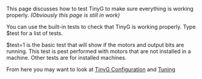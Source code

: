 This page discusses how to test TinyG to make sure everything is working properly.
_(Obviously this page is still in work)_

You can use the built-in tests to check that TinyG is working properly. Type $test for a list of tests.

$test=1 is the basic test that will show if the motors and output bits are running. This test is pest performed with motors that are not installed in a machine. Other tests are for installed machines.

From here you may want to look at [TinyG Configuration](TinyG-Configuration) and [Tuning](TinyG-Tuning)
